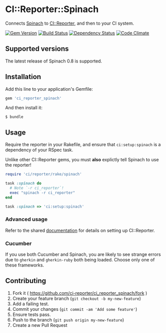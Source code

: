 # CI::Reporter::Spinach

Connects [Spinach][spin] to [CI::Reporter][ci], and then to your CI
system.

[![Gem Version](https://badge.fury.io/rb/ci_reporter_spinach.svg)](http://badge.fury.io/rb/ci_reporter_spinach)
[![Build Status](https://travis-ci.org/ci-reporter/ci_reporter_spinach.svg?branch=master)](https://travis-ci.org/ci-reporter/ci_reporter_spinach)
[![Dependency Status](https://gemnasium.com/ci-reporter/ci_reporter_spinach.svg)](https://gemnasium.com/ci-reporter/ci_reporter_spinach)
[![Code Climate](https://codeclimate.com/github/ci-reporter/ci_reporter_spinach.png)](https://codeclimate.com/github/ci-reporter/ci_reporter_spinach)

[spin]: https://github.com/codegram/spinach
[ci]: https://github.com/ci-reporter/ci_reporter

## Supported versions

The latest release of Spinach 0.8 is supported.

## Installation

Add this line to your application's Gemfile:

```ruby
gem 'ci_reporter_spinach'
```

And then install it:

```
$ bundle
```

## Usage

Require the reporter in your Rakefile, and ensure that
`ci:setup:spinach` is a dependency of your RSpec task.

Unlike other CI::Reporter gems, you must **also** explictly tell
Spinach to use the reporter!

```ruby
require 'ci/reporter/rake/spinach'

task :spinach do
  # Note `-r ci_reporter`!
  exec "spinach -r ci_reporter"
end

task :spinach => 'ci:setup:spinach'
```

### Advanced usage

Refer to the shared [documentation][ci] for details on setting up
CI::Reporter.

### Cucumber

If you use both Cucumber and Spinach, you are likely to see strange
errors due to `gherkin` and `gherkin-ruby` both being loaded. Choose
only one of these frameworks.

## Contributing

1. Fork it ( https://github.com/ci-reporter/ci_reporter_spinach/fork )
2. Create your feature branch (`git checkout -b my-new-feature`)
3. Add a failing test.
4. Commit your changes (`git commit -am 'Add some feature'`)
5. Ensure tests pass.
6. Push to the branch (`git push origin my-new-feature`)
7. Create a new Pull Request
